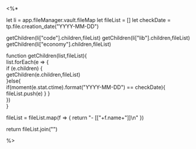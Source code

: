 <%*

let li = app.fileManager.vault.fileMap
let fileList = []
let checkDate = tp.file.creation_date("YYYY-MM-DD")

getChildren(li["code"].children,fileList)
getChildren(li["lib"].children,fileList)
getChildren(li["economy"].children,fileList)

function getChildren(list,fileList){  
   list.forEach(e => {  
       if (e.children) {  
           getChildren(e.children,fileList)  
       }else{       
		    if(moment(e.stat.ctime).format("YYYY-MM-DD") == checkDate){
			    fileList.push(e)
		    }
       }  
   })  
}

fileList = fileList.map(f => {
    return "- [["+f.name+"]]\n"
})

return fileList.join("")


%>
